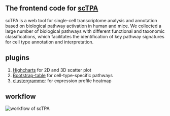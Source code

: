 ## The frontend code for [scTPA](http://sctpa.bio-data.cn/sctpa)
scTPA is a web tool for single-cell transcriptome analysis and annotation based on biological pathway activation in human and mice. We collected a large number of biological pathways with different functional and taxonomic classifications, which facilitates the identification of key pathway signatures for cell type annotation and interpretation. 

## plugins
1. [Highcharts](https://www.highcharts.com) for 2D and 3D scatter plot
2. [Bootstrap-table](https://getbootstrap.com/docs/4.4/content/tables/) for cell-type-specific pathways
3. [clustergrammer](http://amp.pharm.mssm.edu/clustergrammer/) for expression profile heatmap

## workflow
![workflow of scTPA](https://github.com/ZhangBuDiu/scTPA-web/blob/master/manual/workflow.png)

